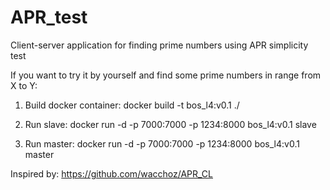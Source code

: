 # APR_test
Client-server application for finding prime numbers using APR simplicity test

If you want to try it by yourself and find some prime numbers in range from X to Y:

1. Build docker container: 
docker build -t bos_l4:v0.1 ./

2. Run slave: 
docker run -d -p 7000:7000 -p 1234:8000 bos_l4:v0.1 slave

3. Run master:
docker run -d -p 7000:7000 -p 1234:8000 bos_l4:v0.1 master <X> <Y>

Inspired by: 
https://github.com/wacchoz/APR_CL
